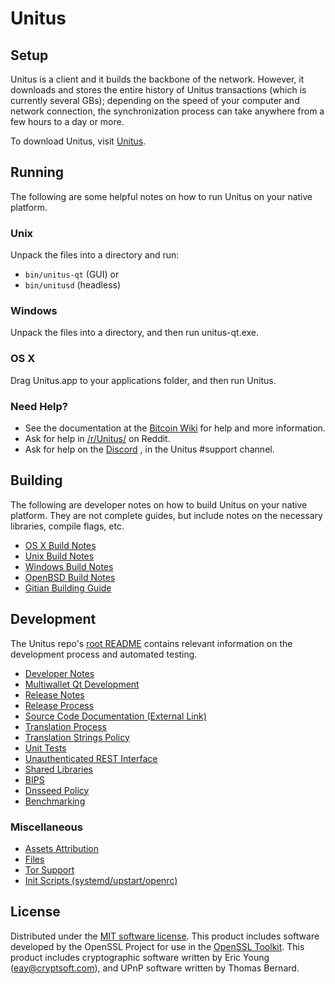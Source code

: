 Unitus
======

Setup
---------------------
Unitus is a client and it builds the backbone of the network. However, it downloads and stores the entire history of Unitus transactions (which is currently several GBs); depending on the speed of your computer and network connection, the synchronization process can take anywhere from a few hours to a day or more.

To download Unitus, visit [Unitus](https://unituscurrency.com).

Running
---------------------
The following are some helpful notes on how to run Unitus on your native platform.

### Unix

Unpack the files into a directory and run:

- `bin/unitus-qt` (GUI) or
- `bin/unitusd` (headless)

### Windows

Unpack the files into a directory, and then run unitus-qt.exe.

### OS X

Drag Unitus.app to your applications folder, and then run Unitus.

### Need Help?

* See the documentation at the [Bitcoin Wiki](https://en.bitcoin.it/wiki/Main_Page)
for help and more information.
* Ask for help in [/r/Unitus/](https://www.reddit.com/r/Unitus/) on Reddit.
* Ask for help on the [Discord](https://discord.gg/kY9WF9N6HT) , in the Unitus #support channel.

Building
---------------------
The following are developer notes on how to build Unitus on your native platform. They are not complete guides, but include notes on the necessary libraries, compile flags, etc.

- [OS X Build Notes](build-osx.md)
- [Unix Build Notes](build-unix.md)
- [Windows Build Notes](build-windows.md)
- [OpenBSD Build Notes](build-openbsd.md)
- [Gitian Building Guide](gitian-building.md)

Development
---------------------
The Unitus repo's [root README](/README.md) contains relevant information on the development process and automated testing.

- [Developer Notes](developer-notes.md)
- [Multiwallet Qt Development](multiwallet-qt.md)
- [Release Notes](release-notes.md)
- [Release Process](release-process.md)
- [Source Code Documentation (External Link)](https://dev.visucore.com/bitcoin/doxygen/)
- [Translation Process](translation_process.md)
- [Translation Strings Policy](translation_strings_policy.md)
- [Unit Tests](unit-tests.md)
- [Unauthenticated REST Interface](REST-interface.md)
- [Shared Libraries](shared-libraries.md)
- [BIPS](bips.md)
- [Dnsseed Policy](dnsseed-policy.md)
- [Benchmarking](benchmarking.md)

### Miscellaneous
- [Assets Attribution](assets-attribution.md)
- [Files](files.md)
- [Tor Support](tor.md)
- [Init Scripts (systemd/upstart/openrc)](init.md)

License
---------------------
Distributed under the [MIT software license](http://www.opensource.org/licenses/mit-license.php).
This product includes software developed by the OpenSSL Project for use in the [OpenSSL Toolkit](https://www.openssl.org/). This product includes
cryptographic software written by Eric Young ([eay@cryptsoft.com](mailto:eay@cryptsoft.com)), and UPnP software written by Thomas Bernard.
